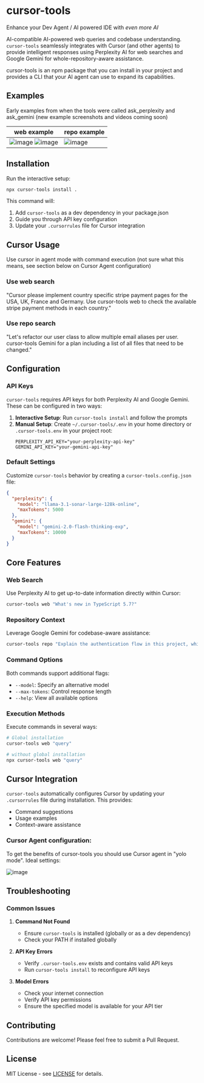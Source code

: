 # cursor-tools

Enhance your Dev Agent / AI powered IDE with *even more AI*

AI-compatible AI-powered web queries and codebase understanding. `cursor-tools` seamlessly integrates with Cursor (and other agents) to provide intelligent responses using Perplexity AI for web searches and Google Gemini for whole-repository-aware assistance.

cursor-tools is an npm package that you can install in your project and provides a CLI that your AI agent can use to expand its capabilities.

## Examples

Early examples from when the tools were called ask_perplexity and ask_gemini (new example screenshots and videos coming soon)

| web example | repo example |
|-------------------|--------------------------|
| ![image](https://github.com/user-attachments/assets/6af1af2e-ab8d-4b02-915c-3ff5ded14507) ![image](https://github.com/user-attachments/assets/f9051238-d14d-4db3-8847-b4acc90edd0a) | ![image](https://github.com/user-attachments/assets/3cb1a805-bef9-4957-9950-cd37d2bef8d3) |


## Installation

Run the interactive setup:
```bash
npx cursor-tools install .
```

This command will:

1. Add `cursor-tools` as a dev dependency in your package.json
2. Guide you through API key configuration
3. Update your `.cursorrules` file for Cursor integration

## Cursor Usage

Use cursor in agent mode with command execution (not sure what this means, see section below on Cursor Agent configuration)

### Use web search
"Cursor please implement country specific stripe payment pages for the USA, UK, France and Germany. Use cursor-tools web to check the available stripe payment methods in each country."

### Use repo search
"Let's refactor our user class to allow multiple email aliases per user. cursor-tools Gemini for a plan including a list of all files that need to be changed."

## Configuration

### API Keys
`cursor-tools` requires API keys for both Perplexity AI and Google Gemini. These can be configured in two ways:

1. **Interactive Setup**: Run `cursor-tools install` and follow the prompts
2. **Manual Setup**: Create `~/.cursor-tools/.env` in your home directory or `.cursor-tools.env` in your project root:
   ```env
   PERPLEXITY_API_KEY="your-perplexity-api-key"
   GEMINI_API_KEY="your-gemini-api-key"
   ```

### Default Settings
Customize `cursor-tools` behavior by creating a `cursor-tools.config.json` file:
```json
{
  "perplexity": {
    "model": "llama-3.1-sonar-large-128k-online",
    "maxTokens": 5000
  },
  "gemini": {
    "model": "gemini-2.0-flash-thinking-exp",
    "maxTokens": 10000
  }
}
```

## Core Features

### Web Search
Use Perplexity AI to get up-to-date information directly within Cursor:
```bash
cursor-tools web "What's new in TypeScript 5.7?"
```

### Repository Context
Leverage Google Gemini for codebase-aware assistance:
```bash
cursor-tools repo "Explain the authentication flow in this project, which files are involved?"
```

### Command Options
Both commands support additional flags:
- `--model`: Specify an alternative model
- `--max-tokens`: Control response length
- `--help`: View all available options

### Execution Methods
Execute commands in several ways:
```bash
# Global installation
cursor-tools web "query"

# without global installation
npx cursor-tools web "query"
```

## Cursor Integration
`cursor-tools` automatically configures Cursor by updating your `.cursorrules` file during installation. This provides:
- Command suggestions
- Usage examples
- Context-aware assistance

### Cursor Agent configuration:

To get the benefits of cursor-tools you should use Cursor agent in "yolo mode". Ideal settings:

![image](https://github.com/user-attachments/assets/783e26cf-c339-4cae-9629-857da0359cef)

## Troubleshooting

### Common Issues

1. **Command Not Found**
   - Ensure `cursor-tools` is installed (globally or as a dev dependency)
   - Check your PATH if installed globally

2. **API Key Errors**
   - Verify `.cursor-tools.env` exists and contains valid API keys
   - Run `cursor-tools install` to reconfigure API keys

3. **Model Errors**
   - Check your internet connection
   - Verify API key permissions
   - Ensure the specified model is available for your API tier

## Contributing

Contributions are welcome! Please feel free to submit a Pull Request.

## License

MIT License - see [LICENSE](LICENSE) for details. 
